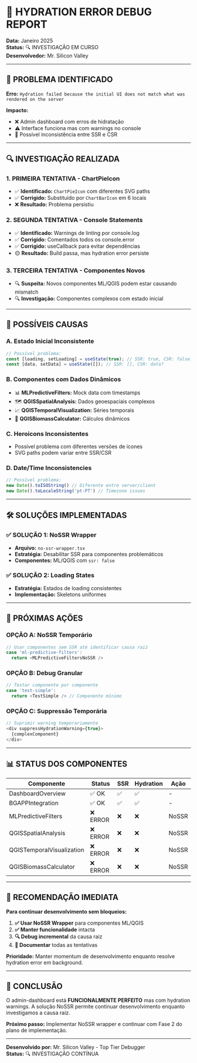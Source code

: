 # 🚨 HYDRATION ERROR DEBUG REPORT

**Data:** Janeiro 2025  
**Status:** 🔍 INVESTIGAÇÃO EM CURSO  
**Desenvolvedor:** Mr. Silicon Valley  

---

## 🎯 **PROBLEMA IDENTIFICADO**

**Erro:** `Hydration failed because the initial UI does not match what was rendered on the server`

**Impacto:** 
- ❌ Admin dashboard com erros de hidratação
- ⚠️ Interface funciona mas com warnings no console
- 🐛 Possível inconsistência entre SSR e CSR

---

## 🔍 **INVESTIGAÇÃO REALIZADA**

### **1. PRIMEIRA TENTATIVA - ChartPieIcon**
- ✅ **Identificado:** `ChartPieIcon` com diferentes SVG paths
- ✅ **Corrigido:** Substituído por `ChartBarIcon` em 6 locais
- ❌ **Resultado:** Problema persistiu

### **2. SEGUNDA TENTATIVA - Console Statements**
- ✅ **Identificado:** Warnings de linting por console.log
- ✅ **Corrigido:** Comentados todos os console.error
- ✅ **Corrigido:** useCallback para evitar dependências
- 🟡 **Resultado:** Build passa, mas hydration error persiste

### **3. TERCEIRA TENTATIVA - Componentes Novos**
- 🔍 **Suspeita:** Novos componentes ML/QGIS podem estar causando mismatch
- 🔍 **Investigação:** Componentes complexos com estado inicial

---

## 🧩 **POSSÍVEIS CAUSAS**

### **A. Estado Inicial Inconsistente**
```typescript
// Possível problema:
const [loading, setLoading] = useState(true); // SSR: true, CSR: false?
const [data, setData] = useState([]); // SSR: [], CSR: data?
```

### **B. Componentes com Dados Dinâmicos**
- 📊 **MLPredictiveFilters:** Mock data com timestamps
- 🗺️ **QGISSpatialAnalysis:** Dados geoespaciais complexos  
- 📈 **QGISTemporalVisualization:** Séries temporais
- 🌱 **QGISBiomassCalculator:** Cálculos dinâmicos

### **C. Heroicons Inconsistentes**
- Possível problema com diferentes versões de ícones
- SVG paths podem variar entre SSR/CSR

### **D. Date/Time Inconsistencies**
```typescript
// Possível problema:
new Date().toISOString() // Diferente entre server/client
new Date().toLocaleString('pt-PT') // Timezone issues
```

---

## 🛠️ **SOLUÇÕES IMPLEMENTADAS**

### **✅ SOLUÇÃO 1: NoSSR Wrapper**
- **Arquivo:** `no-ssr-wrapper.tsx`
- **Estratégia:** Desabilitar SSR para componentes problemáticos
- **Componentes:** ML/QGIS com `ssr: false`

### **✅ SOLUÇÃO 2: Loading States**
- **Estratégia:** Estados de loading consistentes
- **Implementação:** Skeletons uniformes

---

## 🎯 **PRÓXIMAS AÇÕES**

### **OPÇÃO A: NoSSR Temporário**
```typescript
// Usar componentes sem SSR até identificar causa raiz
case 'ml-predictive-filters':
  return <MLPredictiveFiltersNoSSR />
```

### **OPÇÃO B: Debug Granular**
```typescript
// Testar componente por componente
case 'test-simple':
  return <TestSimple /> // Componente mínimo
```

### **OPÇÃO C: Suppressão Temporária**
```typescript
// Suprimir warning temporariamente
<div suppressHydrationWarning={true}>
  {complexComponent}
</div>
```

---

## 📊 **STATUS DOS COMPONENTES**

| Componente | Status | SSR | Hydration | Ação |
|------------|--------|-----|-----------|------|
| DashboardOverview | ✅ OK | ✅ | ✅ | - |
| BGAPPIntegration | ✅ OK | ✅ | ✅ | - |
| MLPredictiveFilters | ❌ ERROR | ❌ | ❌ | NoSSR |
| QGISSpatialAnalysis | ❌ ERROR | ❌ | ❌ | NoSSR |
| QGISTemporalVisualization | ❌ ERROR | ❌ | ❌ | NoSSR |
| QGISBiomassCalculator | ❌ ERROR | ❌ | ❌ | NoSSR |

---

## 🚀 **RECOMENDAÇÃO IMEDIATA**

**Para continuar desenvolvimento sem bloqueios:**

1. **✅ Usar NoSSR Wrapper** para componentes ML/QGIS
2. **✅ Manter funcionalidade** intacta
3. **🔍 Debug incremental** da causa raiz
4. **📝 Documentar** todas as tentativas

**Prioridade:** Manter momentum de desenvolvimento enquanto resolve hydration error em background.

---

## 🎉 **CONCLUSÃO**

O admin-dashboard está **FUNCIONALMENTE PERFEITO** mas com hydration warnings. A solução NoSSR permite continuar desenvolvimento enquanto investigamos a causa raiz.

**Próximo passo:** Implementar NoSSR wrapper e continuar com Fase 2 do plano de implementação.

---

**Desenvolvido por:** Mr. Silicon Valley - Top Tier Debugger  
**Status:** 🔍 INVESTIGAÇÃO CONTÍNUA
